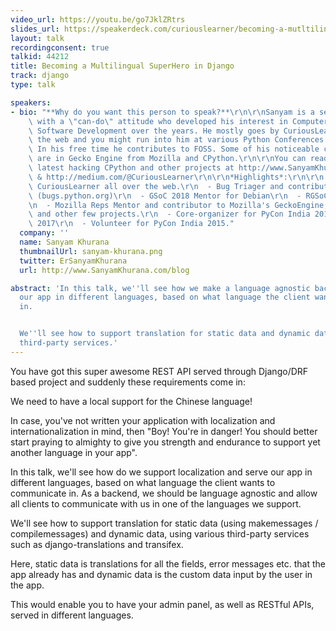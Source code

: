 ```yaml
---
video_url: https://youtu.be/go7JklZRtrs
slides_url: https://speakerdeck.com/curiouslearner/becoming-a-mutltilingual-superhero-in-django
layout: talk
recordingconsent: true
talkid: 44212
title: Becoming a Multilingual SuperHero in Django
track: django
type: talk

speakers:
- bio: "**Why do you want this person to speak?**\r\n\r\nSanyam is a self-taught programmer\
    \ with a \"can-do\" attitude who developed his interest in Computer Science and\
    \ Software Development over the years. He mostly goes by CuriousLearner all over\
    \ the web and you might run into him at various Python Conferences and local meetups.\
    \ In his free time he contributes to FOSS. Some of his noticeable contributions\
    \ are in Gecko Engine from Mozilla and CPython.\r\n\r\nYou can read about his\
    \ latest hacking CPython and other projects at http://www.SanyamKhurana.com/blog\
    \ & http://medium.com/@CuriousLearner\r\n\r\n*Highlights*:\r\n\r\n  - Goes by\
    \ CuriousLearner all over the web.\r\n  - Bug Triager and contributor to CPython\
    \ (bugs.python.org)\r\n  - GSoC 2018 Mentor for Debian\r\n  - RGSoC 2016 Mentor\r\
    \n  - Mozilla Reps Mentor and contributor to Mozilla's GeckoEngine, Add-ons ecosystem,\
    \ and other few projects.\r\n  - Core-organizer for PyCon India 2016 & PyCon India\
    \ 2017\r\n  - Volunteer for PyCon India 2015."
  company: ''
  name: Sanyam Khurana
  thumbnailUrl: sanyam-khurana.png
  twitter: ErSanyamKhurana
  url: http://www.SanyamKhurana.com/blog

abstract: 'In this talk, we''ll see how we make a language agnostic backend, to serve
  our app in different languages, based on what language the client wants to communicate
  in.


  We''ll see how to support translation for static data and dynamic data, using various
  third-party services.'
---
```

You have got this super awesome REST API served through Django/DRF based project and suddenly these requirements come in:

We need to have a local support for the Chinese language!

In case, you've not written your application with localization and internationalization in mind, then  "Boy! You're in danger! You should better start praying to almighty to give you strength and endurance to support yet another language in your app".

In this talk, we'll see how do we support localization and serve our app in different languages, based on what language the client wants to communicate in. As a backend, we should be language agnostic and allow all clients to communicate with us in one of the languages we support.

We'll see how to support translation for static data (using makemessages / compilemessages) and dynamic data, using various third-party services such as django-translations and transifex.

Here, static data is translations for all the fields, error messages etc. that the app already has and dynamic data is the custom data input by the user in the app.

This would enable you to have your admin panel, as well as RESTful APIs, served in different languages.

